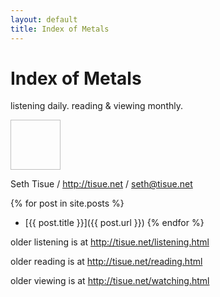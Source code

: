 ```yaml
---
layout: default
title: Index of Metals
---
```


# Index of Metals

listening daily. reading & viewing monthly.

<img height="80" width="80" href="photo.jpg">

Seth Tisue / <http://tisue.net> / <seth@tisue.net>

{% for post in site.posts %}
* [{{ post.title }}]({{ post.url }})
{% endfor %}

older listening is at <http://tisue.net/listening.html>

older reading is at <http://tisue.net/reading.html>

older viewing is at <http://tisue.net/watching.html>
